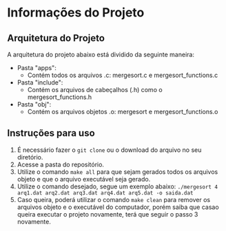 # Informações do Projeto

## Arquitetura do Projeto

A arquitetura do projeto abaixo está dividido da seguinte maneira:
- Pasta "apps":
  - Contém todos os arquivos .c: mergesort.c e mergesort_functions.c
- Pasta "include":
  - Contém os arquivos de cabeçalhos (.h) como o mergesort_functions.h
- Pasta "obj":
  - Contém os arquivos objetos .o: mergesort e mergesort_functions.o

## Instruções para uso

1. É necessário fazer o ```git clone``` ou o download do arquivo no seu diretório.
2. Acesse a pasta do repositório.
3. Utilize o comando ```make all``` para que sejam gerados todos os arquivos objeto e que o arquivo executável seja gerado.
4. Utilize o comando desejado, segue um exemplo abaixo:
  ```./mergesort 4 arq1.dat arq2.dat arq3.dat arq4.dat arq5.dat -o saida.dat```
5. Caso queira, poderá utilizar o comando ```make clean``` para remover os arquivos objeto e o executável do computador, porém saiba que casao queira executar o projeto novamente, terá que seguir o passo 3 novamente.